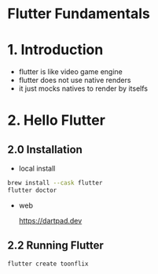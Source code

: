 # Flutter Fundamentals

# 1. Introduction

- flutter is like video game engine
- flutter does not use native renders
- it just mocks natives to render by itselfs

# 2. Hello Flutter

## 2.0 Installation

- local install

```sh
brew install --cask flutter
flutter doctor
```

- web

  https://dartpad.dev

## 2.2 Running Flutter

```sh
flutter create toonflix
```
